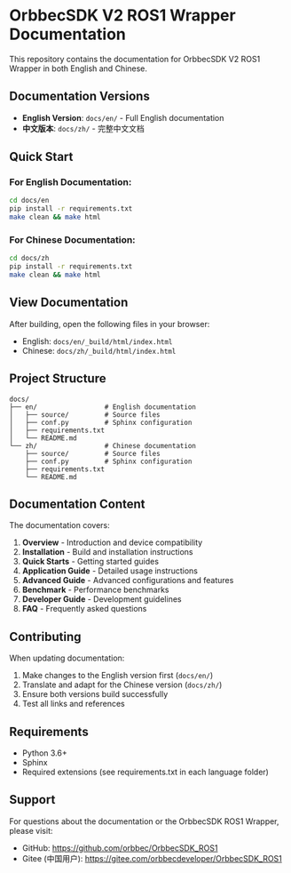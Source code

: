 # OrbbecSDK V2 ROS1 Wrapper Documentation

This repository contains the documentation for OrbbecSDK V2 ROS1 Wrapper in both English and Chinese.

## Documentation Versions

- **English Version**: `docs/en/` - Full English documentation
- **中文版本**: `docs/zh/` - 完整中文文档

## Quick Start

### For English Documentation:
```bash
cd docs/en
pip install -r requirements.txt
make clean && make html
```

### For Chinese Documentation:
```bash
cd docs/zh
pip install -r requirements.txt
make clean && make html
```

## View Documentation

After building, open the following files in your browser:
- English: `docs/en/_build/html/index.html`
- Chinese: `docs/zh/_build/html/index.html`

## Project Structure

```
docs/
├── en/                 # English documentation
│   ├── source/         # Source files
│   ├── conf.py         # Sphinx configuration
│   ├── requirements.txt
│   └── README.md
└── zh/                 # Chinese documentation
    ├── source/         # Source files
    ├── conf.py         # Sphinx configuration
    ├── requirements.txt
    └── README.md
```

## Documentation Content

The documentation covers:

1. **Overview** - Introduction and device compatibility
2. **Installation** - Build and installation instructions
3. **Quick Starts** - Getting started guides
4. **Application Guide** - Detailed usage instructions
5. **Advanced Guide** - Advanced configurations and features
6. **Benchmark** - Performance benchmarks
7. **Developer Guide** - Development guidelines
8. **FAQ** - Frequently asked questions

## Contributing

When updating documentation:
1. Make changes to the English version first (`docs/en/`)
2. Translate and adapt for the Chinese version (`docs/zh/`)
3. Ensure both versions build successfully
4. Test all links and references

## Requirements

- Python 3.6+
- Sphinx
- Required extensions (see requirements.txt in each language folder)

## Support

For questions about the documentation or the OrbbecSDK ROS1 Wrapper, please visit:
- GitHub: https://github.com/orbbec/OrbbecSDK_ROS1
- Gitee (中国用户): https://gitee.com/orbbecdeveloper/OrbbecSDK_ROS1
